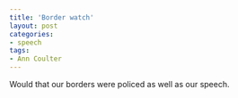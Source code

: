```yaml
---
title: 'Border watch'
layout: post
categories:
- speech
tags:
- Ann Coulter
---
```


Would that our borders were policed as well as our speech.